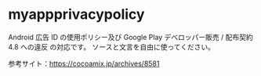 # myappprivacypolicy
Android 広告 ID の使用ポリシー及び Google Play デベロッパー販売 / 配布契約 4.8 への違反 の対応です。
ソースと文言を自由に使ってください。

参考サイト：https://cocoamix.jp/archives/8581
